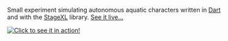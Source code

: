 Small experiment simulating autonomous aquatic characters written in [Dart](https://www.dartlang.org) and with the [StageXL](http://www.stagexl.org/) library. [See it live...](http://astefanutti.github.io/aquadartics/)

[![Click to see it in action!](https://raw.github.com/astefanutti/aquadartics/gh-pages/screenshot.png)](http://astefanutti.github.io/aquadartics/)

